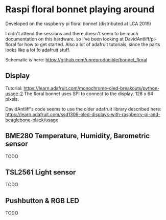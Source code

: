 
# Raspi floral bonnet playing around

Developed on the raspberry pi floral bonnet (distributed at LCA 2019)

I didn't attend the sessions and there doesn't seem to be much documentation on this hardware.
so I've been looking at DavidAntliff/pi-floral for how to get started.
Also a lot of adafruit tutorials, since the parts looks like a lot fo adafruit stuff.

Schematic is here: https://github.com/unreproducible/bonnet_floral

## Display

Tutorial: https://learn.adafruit.com/monochrome-oled-breakouts/python-usage-2
The floral bonnet uses SPI to connect to the display. 128 x 64 pixels.


DavidAntliff's code seems to use the older adafruit library described here: https://learn.adafruit.com/ssd1306-oled-displays-with-raspberry-pi-and-beaglebone-black/usage

## BME280 Temperature, Humidity, Barometric sensor

TODO

## TSL2561 Light sensor

TODO

## Pushbutton & RGB LED

TODO

